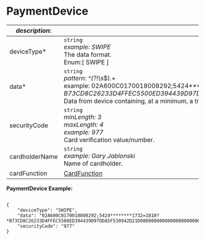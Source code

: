 
# PaymentDevice

| *description*:   | *Information from the payment device including the blob data and its mode of entry.*|
|----|----|
| deviceType* |    ``` string ```  <br/>  *example: SWIPE*  <br/> The data format.  <br/> Enum:[ SWIPE ]|
| data* |    ``` string ```  <br/>  *pattern: ^(?!\s*$).+  <br/> example: 02A600C0170018008292;5424********1732=1810?*B73CD8C26233D4FFEC5500ED394439D97DDA5F530942D21D0000000000000000000000000000000000000000363434543035353734326299492410027300000260DC03*   <br/> Data from device containing, at a minimum, a transaction-unique key serial number (KSN) and track 2 card data.|
| securityCode |    ``` string ```  <br/>  *minLength: 3 <br/>  maxLength: 4  <br/> example: 977*  <br/> Card verification value/number.|
| cardholderName |    ``` string ```  <br/>  *example: Gary Jablonski*  <br/> Name of cardholder.|
| cardFunction | [CardFunction](?path=docs/schemas-md/CardFunction.md)|

**PaymentDevice Example:**

```{r}

{
    "deviceType": "SWIPE",
    "data": "02A600C0170018008292;5424********1732=1810?*B73CD8C26233D4FFEC5500ED394439D97DDA5F530942D21D0000000000000000000000000000000000000000363434543035353734326299492410027300000260DC03",
    "securityCode": "977"
}
```  
  


